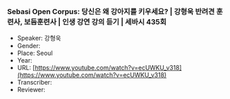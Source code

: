 ### Sebasi Open Corpus: 당신은 왜 강아지를 키우세요? | 강형욱 반려견 훈련사, 보듬훈련사 | 인생 강연 강의 듣기 | 세바시 435회

- Speaker: 강형욱
- Gender: 
- Place: Seoul
- Year: 
- URL: [https://www.youtube.com/watch?v=ecUWKU_v318](https://www.youtube.com/watch?v=ecUWKU_v318)
- Transcriber: 
- Reviewer: 


